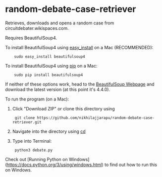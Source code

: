 # random-debate-case-retriever
Retrieves, downloads and opens a random case from circuitdebater.wikispaces.com. 

Requires BeautifulSoup4.

To install BeautifulSoup4 using [easy_install](https://pypi.python.org/pypi/setuptools) on a Mac (RECOMMENDED):

        sudo easy_install beautifulsoup4

To install BeautifulSoup4 using [pip](https://pip.pypa.io/en/latest/installing.html) on a Mac:

        sudo pip install beautifulsoup4
        
If neither of these options work, head to the [BeautifulSoup Webpage](http://www.crummy.com/software/BeautifulSoup/#Download) and download the latest version (at this point it's 4.4.0).
        
To run the program (on a Mac):

1) Click "Download ZIP" or clone this directory using 

        git clone https://github.com/nikhilajjarapu/random-debate-case-retriever.git
2) Navigate into the directory using [cd](http://www.macworld.com/article/2042378/master-the-command-line-navigating-files-and-folders.html)
3) Type into Terminal:

        python3 debate.py

Check out [Running Python on Windows] (https://docs.python.org/3/using/windows.html) to find out how to run this on Windows.
